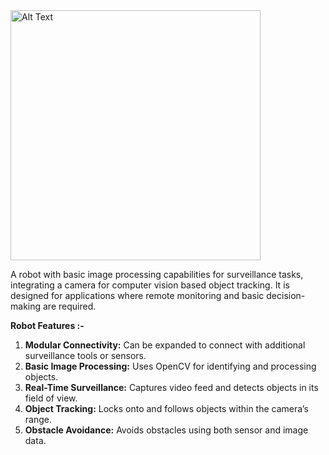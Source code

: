 <img src="https://github.com/user-attachments/assets/bc5e3e69-9802-47b2-bd1a-557c24e0c20f" alt="Alt Text" width="400" height="400">

A robot with basic image processing capabilities for surveillance tasks, integrating a camera for computer vision based object tracking. It is designed for applications where remote monitoring and basic decision-making are required.

**Robot Features :-**
1. **Modular Connectivity:** Can be expanded to connect with additional surveillance tools or sensors. 
2. **Basic Image Processing:** Uses OpenCV for identifying and processing objects.
3. **Real-Time Surveillance:** Captures video feed and detects objects in its field of view.
4. **Object Tracking:** Locks onto and follows objects within the camera’s range.
5. **Obstacle Avoidance:** Avoids obstacles using both sensor and image data.
